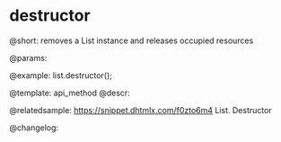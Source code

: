 destructor
=============

@short: removes a List instance and releases occupied resources


@params:




@example:
list.destructor();


@template: api_method
@descr:

@relatedsample: https://snippet.dhtmlx.com/f0zto6m4	List. Destructor



@changelog:


